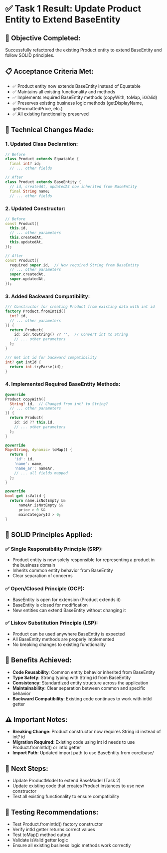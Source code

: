 # ✅ Task 1 Result: Update Product Entity to Extend BaseEntity

## 🎯 **Objective Completed:**
Successfully refactored the existing Product entity to extend BaseEntity and follow SOLID principles.

## 📋 **Acceptance Criteria Met:**
- ✅ Product entity now extends BaseEntity instead of Equatable
- ✅ Maintains all existing functionality and methods
- ✅ Implements required BaseEntity methods (copyWith, toMap, isValid)
- ✅ Preserves existing business logic methods (getDisplayName, getFormattedPrice, etc.)
- ✅ All existing functionality preserved

## 🔧 **Technical Changes Made:**

### **1. Updated Class Declaration:**
```dart
// Before
class Product extends Equatable {
  final int? id;
  // ... other fields

// After  
class Product extends BaseEntity {
  // id, createdAt, updatedAt now inherited from BaseEntity
  final String name;
  // ... other fields
```

### **2. Updated Constructor:**
```dart
// Before
const Product({
  this.id,
  // ... other parameters
  this.createdAt,
  this.updatedAt,
});

// After
const Product({
  required super.id,  // Now required String from BaseEntity
  // ... other parameters
  super.createdAt,
  super.updatedAt,
});
```

### **3. Added Backward Compatibility:**
```dart
/// Constructor for creating Product from existing data with int id
factory Product.fromIntId({
  int? id,
  // ... other parameters
}) {
  return Product(
    id: id?.toString() ?? '',  // Convert int to String
    // ... other parameters
  );
}

/// Get int id for backward compatibility
int? get intId {
  return int.tryParse(id);
}
```

### **4. Implemented Required BaseEntity Methods:**
```dart
@override
Product copyWith({
  String? id,  // Changed from int? to String?
  // ... other parameters
}) {
  return Product(
    id: id ?? this.id,
    // ... other parameters
  );
}

@override
Map<String, dynamic> toMap() {
  return {
    'id': id,
    'name': name,
    'name_ar': nameAr,
    // ... all fields mapped
  };
}

@override
bool get isValid {
  return name.isNotEmpty &&
      nameAr.isNotEmpty &&
      price > 0 &&
      mainCategoryId > 0;
}
```

## 🎯 **SOLID Principles Applied:**

### **✅ Single Responsibility Principle (SRP):**
- Product entity is now solely responsible for representing a product in the business domain
- Inherits common entity behavior from BaseEntity
- Clear separation of concerns

### **✅ Open/Closed Principle (OCP):**
- BaseEntity is open for extension (Product extends it)
- BaseEntity is closed for modification
- New entities can extend BaseEntity without changing it

### **✅ Liskov Substitution Principle (LSP):**
- Product can be used anywhere BaseEntity is expected
- All BaseEntity methods are properly implemented
- No breaking changes to existing functionality

## 🚀 **Benefits Achieved:**
- **Code Reusability**: Common entity behavior inherited from BaseEntity
- **Type Safety**: Strong typing with String id from BaseEntity
- **Consistency**: Standardized entity structure across the application
- **Maintainability**: Clear separation between common and specific behavior
- **Backward Compatibility**: Existing code continues to work with intId getter

## ⚠️ **Important Notes:**
- **Breaking Change**: Product constructor now requires String id instead of int? id
- **Migration Required**: Existing code using int id needs to use Product.fromIntId() or intId getter
- **Import Path**: Updated import path to use BaseEntity from core/base/

## 📝 **Next Steps:**
- Update ProductModel to extend BaseModel (Task 2)
- Update existing code that creates Product instances to use new constructor
- Test all existing functionality to ensure compatibility

## 🧪 **Testing Recommendations:**
- Test Product.fromIntId() factory constructor
- Verify intId getter returns correct values
- Test toMap() method output
- Validate isValid getter logic
- Ensure all existing business logic methods work correctly 